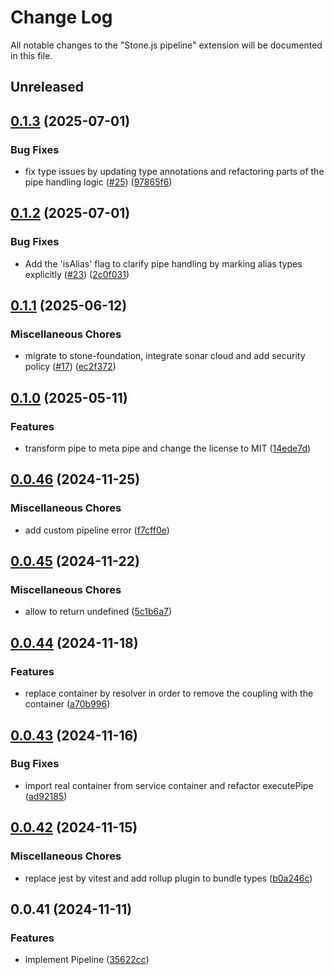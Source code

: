 # Change Log

All notable changes to the "Stone.js pipeline" extension will be documented in this file.

## Unreleased

## [0.1.3](https://github.com/stone-foundation/stone-js-pipeline/compare/v0.1.2...v0.1.3) (2025-07-01)


### Bug Fixes

* fix type issues by updating type annotations and refactoring parts of the pipe handling logic ([#25](https://github.com/stone-foundation/stone-js-pipeline/issues/25)) ([97865f6](https://github.com/stone-foundation/stone-js-pipeline/commit/97865f667f34e282f4d3b7ab78156970907a2878))

## [0.1.2](https://github.com/stone-foundation/stone-js-pipeline/compare/v0.1.1...v0.1.2) (2025-07-01)


### Bug Fixes

* Add the 'isAlias' flag to clarify pipe handling by marking alias types explicitly ([#23](https://github.com/stone-foundation/stone-js-pipeline/issues/23)) ([2c0f031](https://github.com/stone-foundation/stone-js-pipeline/commit/2c0f0311fa2ae7b27eb8050c51a19ace8559a4bf))

## [0.1.1](https://github.com/stone-foundation/stone-js-pipeline/compare/v0.1.0...v0.1.1) (2025-06-12)


### Miscellaneous Chores

* migrate to stone-foundation, integrate sonar cloud and add security policy ([#17](https://github.com/stone-foundation/stone-js-pipeline/issues/17)) ([ec2f372](https://github.com/stone-foundation/stone-js-pipeline/commit/ec2f372a1ddb763d00bb1e6fb4ac77f2debf7b19))

## [0.1.0](https://github.com/stone-foundation/stone-js-pipeline/compare/v0.0.46...v0.1.0) (2025-05-11)


### Features

* transform pipe to meta pipe and change the license to MIT ([14ede7d](https://github.com/stone-foundation/stone-js-pipeline/commit/14ede7d9eb488ff17b0c37637fda06e0296e7b4c))

## [0.0.46](https://github.com/stone-foundation/stone-js-pipeline/compare/v0.0.45...v0.0.46) (2024-11-25)


### Miscellaneous Chores

* add custom pipeline error ([f7cff0e](https://github.com/stone-foundation/stone-js-pipeline/commit/f7cff0ea73c3c5bcb048516c676c2bed51eb4e9d))

## [0.0.45](https://github.com/stone-foundation/stone-js-pipeline/compare/v0.0.44...v0.0.45) (2024-11-22)


### Miscellaneous Chores

* allow  to return undefined ([5c1b6a7](https://github.com/stone-foundation/stone-js-pipeline/commit/5c1b6a7daaef488c81e5614b0853b63dc2e8a711))

## [0.0.44](https://github.com/stone-foundation/stone-js-pipeline/compare/v0.0.43...v0.0.44) (2024-11-18)


### Features

* replace container by resolver in order to remove the coupling with the container ([a70b996](https://github.com/stone-foundation/stone-js-pipeline/commit/a70b9963317d0ff6de7a5a4f494d580fbcb4138f))

## [0.0.43](https://github.com/stone-foundation/stone-js-pipeline/compare/v0.0.42...v0.0.43) (2024-11-16)


### Bug Fixes

* import real container from service container and refactor executePipe ([ad92185](https://github.com/stone-foundation/stone-js-pipeline/commit/ad92185fdaad6aa31050eec920120bbf8fd1ebfa))

## [0.0.42](https://github.com/stone-foundation/stone-js-pipeline/compare/v0.0.41...v0.0.42) (2024-11-15)


### Miscellaneous Chores

* replace jest by vitest and add rollup plugin to bundle types ([b0a246c](https://github.com/stone-foundation/stone-js-pipeline/commit/b0a246c11bdc5a5381bf0262978ad8f82d19d2b9))

## 0.0.41 (2024-11-11)


### Features

* implement Pipeline ([35622cc](https://github.com/stone-foundation/stone-js-pipeline/commit/35622cc67786f7e55da6b1f6694dfa52441eba4f))
